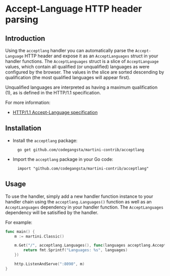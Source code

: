 # Accept-Language HTTP header parsing

## Introduction

Using the `acceptlang` handler you can automatically parse the `Accept-Language` HTTP header and expose it as an `AcceptLanguages` struct in your handler functions. The `AcceptLanguages` struct is a slice of `AcceptLanguage` values, which contain all qualified (or unqualified) languages as were configured by the browser. The values in the slice are sorted descending by qualification (the most qualified languages will appear first).

Unqualified languages are interpreted as having a maximum qualification (1), as is defined in the HTTP/1.1 specification.

For more information:
* [HTTP/1.1 Accept-Language specification](http://www.w3.org/Protocols/rfc2616/rfc2616-sec14.html#sec14.4) 

## Installation

* Install the `acceptlang` package:

        go get github.com/codegangsta/martini-contrib/acceptlang

* Import the `acceptlang` package in your Go code:

        import "github.com/codegangsta/martini-contrib/acceptlang"

## Usage

To use the handler, simply add a new handler function instance to your 
handler chain using the `acceptlang.Languages()` function as well as an 
`AcceptLanguages` dependency in your handler function. The `AcceptLanguages` dependency will be satisified by the handler.

For example:

```go
func main() {
    m := martini.Classic()

    m.Get("/", acceptlang.Languages(), func(languages acceptlang.AcceptLanguages) string {
        return fmt.Sprintf("Languages: %s", languages)
    })

    http.ListenAndServe(":8090", m)
}
```
